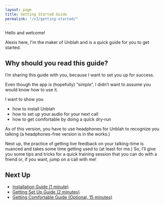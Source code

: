 ```yaml
---
layout: page
title: Getting Started Guide
permalink: "/v1/getting-started/"
---
```


Hello and welcome!

Alexis here, I'm the maker of Unblah and is a quick guide for you to get started. 

## Why should you read this guide?
I’m sharing this guide with you, because I want to set you up for success.

Even though the app is (hopefully) “simple”, I didn’t want to assume you would know how to use it.

I want to show you 
- how to install Unblah 
- how to set up your audio for your next call
- how to get comfortable by doing a quick dry-run

As of this version, you have to use headphones for Unblah to recognize you talking (a headphones-free version is in the works.) 

Next up, the practice of getting live feedback on your talking-time is nuanced and takes some time getting used to (at least for me.) So, I’ll give you some tips and tricks for a quick training session that you can do with a friend or, if you want, jump on a call with me!

## Next Up
- [Installation Guide (1 minute)](/v1/get-installed)
- [Getting Set Up Guide (2 minutes)](/v1/get-set-up)
- [Getting Comfortable Guide (Optional, 15 minutes)](/v1/get-comfortable)